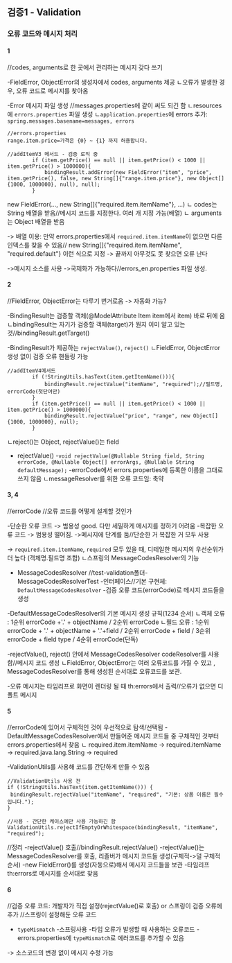 ## 검증1 - Validation
### 오류 코드와 메시지 처리

#### 1
//codes, arguments로 한 곳에서 관리하는 메시지 갖다 쓰기

-FieldError, ObjectError의 생성자에서 codes, arguments 제공
ㄴ오류가 발생한 경우, 오류 코드로 메시지를 찾아옴

-Error 메시지 파일 생성
//messages.properties에 같이 써도 되긴 함
ㄴresources에 `errors.properties` 파일 생성
ㄴ`application.properties`에 errors 추가: `spring.messages.basename=messages, errors`

```
//errors.properties
range.item.price=가격은 {0} ~ {1} 까지 허용합니다.

//addItemV3 메서드 - 검증 로직 중
        if (item.getPrice() == null || item.getPrice() < 1000 || item.getPrice() > 1000000){
            bindingResult.addError(new FieldError("item", "price", item.getPrice(), false, new String[]{"range.item.price"}, new Object[]{1000, 1000000}, null), null);
        }
```
new FieldError(..., new String[]{"required.item.itemName"}, ...)
ㄴ codes는 String 배열을 받음//메시지 코드를 지정한다. 여러 개 지정 가능(배열)
ㄴ arguments는 Object 배열을 받음

-> 배열 이용: 만약 errors.properties에서 `required.item.itemName`이 없으면 다른 인덱스를 찾을 수 있음// new String[]{"required.item.itemName", "required.default"} 이런 식으로 지정
-> 끝까지 아무것도 못 찾으면 오류 난다

->메시지 소스를 사용
->국제화가 가능하다//errors_en.properties 파일 생성.

#### 2
//FieldError, ObjectError는 다루기 번거로움 -> 자동화 가능?

-BindingResult는 검증할 객체(@ModelAttribute Item item에서 item) 바로 뒤에 옴
ㄴbindingResult는 자기가 검증할 객체(target)가 뭔지 이미 알고 있는 것//bindingResult.getTarget()

-BindingResult가 제공하는 `rejectValue()`, `reject()`
ㄴFieldError, ObjectError 생성 없이 검증 오류 핸들링 가능

```
//addItemV4메서드
        if (!StringUtils.hasText(item.getItemName())){
            bindingResult.rejectValue("itemName", "required");//필드명, errorCode(첫단어만)
        }
        if (item.getPrice() == null || item.getPrice() < 1000 || item.getPrice() > 1000000){
            bindingResult.rejectValue("price", "range", new Object[]{1000, 1000000}, null);
        }
```
ㄴreject()는 Object, rejectValue()는 field

- rejectValue()
-`void rejectValue(@Nullable String field, String errorCode, @Nullable Object[] errorArgs, @Nullable String defaultMessage);`
-errorCode에서 errors.properties에 등록한 이름을 그대로 쓰지 않음
ㄴmessageResolver를 위한 오류 코드임: 축약

#### 3, 4
//errorCode
//오류 코드를 어떻게 설계할 것인가

-단순한 오류 코드 -> 범용성 good. 다만 세밀하게 메시지를 정하기 어려움
-복잡한 오류 코드 -> 범용성 떨어짐.
->메시지에 단계를 둠//단순한 거 복잡한 거 모두 사용

-> `required.item.itemName`, `required` 모두 있을 때, 디테일한 메시지의 우선순위가 더 높다
(객체명.필드명 조합)
ㄴ스프링의 MessageCodesResolver의 기능

- MessageCodesResolver
//test-validation폴더-MessageCodesResolverTest
-인터페이스//기본 구현체: `DefaultMessageCodesResolver`
-검증 오류 코드(errorCode)로 메시지 코드들을 생성

-DefaultMessageCodesResolver의 기본 메시지 생성 규칙(1234 순서)
ㄴ객체 오류
: 1순위 errorCode +'.' + objectName / 2순위 errorCode
ㄴ필드 오류
: 1순위 errorCode + '.' + objectName + '.'+field / 2순위 errorCode + field / 3순위 errorCode + field type / 4순위 errorCode(단독)

-rejectValue(), reject() 안에서 MessageCodesResolver codeResolver를 사용함//메시지 코드 생성
ㄴFieldError, ObjectError는 여러 오류코드를 가질 수 있고 , MessageCodesResolver를 통해 생성된 순서대로 오류코드를 보관.

-오류 메시지는 타임리프로 화면이 렌더링 될 때 th:errors에서 출력//오류가 없으면 디폴트 메시지

#### 5
//errorCode에 있어서 구체적인 것이 우선적으로 탐색/선택됨
-DefaultMessageCodesResolver에서 만들어준 메시지 코드들 중 구체적인 것부터 errors.properties에서 찾음
ㄴ required.item.itemName -> required.itemName -> required.java.lang.String -> required

-ValidationUtils를 사용해 코드를 간단하게 만들 수 있음
```
//ValidationUtils 사용 전
if (!StringUtils.hasText(item.getItemName())) {
 bindingResult.rejectValue("itemName", "required", "기본: 상품 이름은 필수입니다.");
}

//사용 - 간단한 케이스에만 사용 가능하긴 함
ValidationUtils.rejectIfEmptyOrWhitespace(bindingResult, "itemName", "required");
```

//정리
-rejectValue() 호출//bindingResult.rejectValue()
-rejectValue()는 MessageCodesResolver를 호출, 리졸버가 메시지 코드들 생성(구체적->덜 구체적 순서)
-new FieldError()를 생성(자동으로)해서 메시지 코드들을 보관
-타임리프 th:errors로 메시지를 순서대로 찾음

#### 6
//검증 오류 코드: 개발자가 직접 설정(rejectValue()로 호출) or 스프링이 검증 오류에 추가
//스프링이 설정해둔 오류 코드

- `typeMismatch`
-스프링사용
-타입 오류가 발생할 때 사용하는 오류코드
-errors.properties에 `typeMismatch`로 에러코드를 추가할 수 있음

-> 소스코드의 변경 없이 메시지 수정 가능
